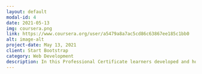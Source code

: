 ```yaml
---
layout: default
modal-id: 4
date: 2021-05-13
img: coursera.png
link: https://www.coursera.org/user/a5479a8a7ac5cd86c63867ee185c1bb0
alt: image-alt
project-date: May 13, 2021
client: Start Bootstrap
category: Web Development
description: In this Professional Certificate learners developed and honed hands-on skills in Data Science and Machine Learning. Learners started with an orientation of Data Science and its Methodology, became familiar and used a variety of data science tools, learned Python and SQL, performed Data Visualization and Analysis, and created Machine Learning models. In the process they completed several labs and assignments on the cloud including a Capstone Project at the end to apply and demonstrate their knowledge and skills.
---
```

